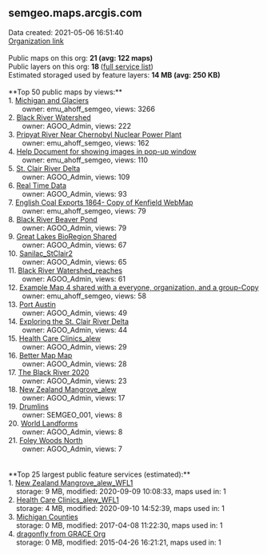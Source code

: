 <h2>semgeo.maps.arcgis.com</h2> Data created: 2021-05-06 16:51:40 <br /><a target='new' href='https://semgeo.maps.arcgis.com'>Organization link</a><br /><br />Public maps on this org: <b>21 (avg: 122 maps)</b><br />Public layers on this org: <b>18 </b>(<a target='new' href='https://services.arcgis.com/dJKlgwiGy0O9whLh/ArcGIS/rest/services'>full service list</a>)<br />Estimated storaged used by feature layers: <b>14 MB (avg: 250 KB)</b><br /><br />**Top 50 public maps by views:**<br />  1. <a target='new' href='https://www.arcgis.com/home/item.html?id=393e0dfcea6540059420d81adb7651ec'>Michigan and Glaciers</a> <br />  &nbsp;&nbsp;&nbsp;&nbsp; &nbsp;&nbsp;owner: emu_ahoff_semgeo, views: 3266<br />  2. <a target='new' href='https://www.arcgis.com/home/item.html?id=8d9b31f89bdb450fb59ac95380778db4'>Black River Watershed</a> <br />  &nbsp;&nbsp;&nbsp;&nbsp; &nbsp;&nbsp;owner: AGOO_Admin, views: 222<br />  3. <a target='new' href='https://www.arcgis.com/home/item.html?id=581aa1c481de4179bb5b7d8984a3dddb'>Pripyat River Near Chernobyl Nuclear Power Plant</a> <br />  &nbsp;&nbsp;&nbsp;&nbsp; &nbsp;&nbsp;owner: emu_ahoff_semgeo, views: 162<br />  4. <a target='new' href='https://www.arcgis.com/home/item.html?id=e1f42d3805324367b03c09d9d649974f'>Help Document for showing images in pop-up window</a> <br />  &nbsp;&nbsp;&nbsp;&nbsp; &nbsp;&nbsp;owner: emu_ahoff_semgeo, views: 110<br />  5. <a target='new' href='https://www.arcgis.com/home/item.html?id=80d734380d224f48b7c28e3943af9f60'>St. Clair River Delta</a> <br />  &nbsp;&nbsp;&nbsp;&nbsp; &nbsp;&nbsp;owner: AGOO_Admin, views: 109<br />  6. <a target='new' href='https://www.arcgis.com/home/item.html?id=6e09e9865607495fb1e04b22611ee954'>Real Time Data</a> <br />  &nbsp;&nbsp;&nbsp;&nbsp; &nbsp;&nbsp;owner: AGOO_Admin, views: 93<br />  7. <a target='new' href='https://www.arcgis.com/home/item.html?id=295bd222104844fd85b2b0771f0a7758'>English Coal Exports 1864- Copy of Kenfield WebMap</a> <br />  &nbsp;&nbsp;&nbsp;&nbsp; &nbsp;&nbsp;owner: emu_ahoff_semgeo, views: 79<br />  8. <a target='new' href='https://www.arcgis.com/home/item.html?id=7990b9414ad045e9967063535fb4c283'>Black River Beaver Pond</a> <br />  &nbsp;&nbsp;&nbsp;&nbsp; &nbsp;&nbsp;owner: AGOO_Admin, views: 79<br />  9. <a target='new' href='https://www.arcgis.com/home/item.html?id=a18761ce0c2c4962982d10d750095bd6'>Great Lakes BioRegion Shared</a> <br />  &nbsp;&nbsp;&nbsp;&nbsp; &nbsp;&nbsp;owner: AGOO_Admin, views: 67<br />  10. <a target='new' href='https://www.arcgis.com/home/item.html?id=48dc0ced7e36498aa03c4470b18c9bc3'>Sanilac_StClair2</a> <br />  &nbsp;&nbsp;&nbsp;&nbsp; &nbsp;&nbsp;owner: AGOO_Admin, views: 65<br />  11. <a target='new' href='https://www.arcgis.com/home/item.html?id=6be1652a1fa448d7ab1621c861bd2f75'>Black River Watershed_reaches</a> <br />  &nbsp;&nbsp;&nbsp;&nbsp; &nbsp;&nbsp;owner: AGOO_Admin, views: 61<br />  12. <a target='new' href='https://www.arcgis.com/home/item.html?id=d56fb32b84fa4a39849da688790b6199'>Example Map 4 shared with a everyone, organization, and a group-Copy</a> <br />  &nbsp;&nbsp;&nbsp;&nbsp; &nbsp;&nbsp;owner: emu_ahoff_semgeo, views: 58<br />  13. <a target='new' href='https://www.arcgis.com/home/item.html?id=998bf38b5bd347829b49ebd5534f75c1'>Port Austin</a> <br />  &nbsp;&nbsp;&nbsp;&nbsp; &nbsp;&nbsp;owner: AGOO_Admin, views: 49<br />  14. <a target='new' href='https://www.arcgis.com/home/item.html?id=0426eb797df54e9689b01ac333dc0a69'>Exploring the St. Clair River Delta</a> <br />  &nbsp;&nbsp;&nbsp;&nbsp; &nbsp;&nbsp;owner: AGOO_Admin, views: 44<br />  15. <a target='new' href='https://www.arcgis.com/home/item.html?id=b3be1fe759a04aea89c3ecab771d76af'>Health Care Clinics_alew</a> <br />  &nbsp;&nbsp;&nbsp;&nbsp; &nbsp;&nbsp;owner: AGOO_Admin, views: 29<br />  16. <a target='new' href='https://www.arcgis.com/home/item.html?id=c42eb9875cc1448ab8ea6f6dbfde40ef'>Better Map Map</a> <br />  &nbsp;&nbsp;&nbsp;&nbsp; &nbsp;&nbsp;owner: AGOO_Admin, views: 28<br />  17. <a target='new' href='https://www.arcgis.com/home/item.html?id=8b0151009a234d9d9d0020ff37ff9228'>The Black River 2020</a> <br />  &nbsp;&nbsp;&nbsp;&nbsp; &nbsp;&nbsp;owner: AGOO_Admin, views: 23<br />  18. <a target='new' href='https://www.arcgis.com/home/item.html?id=892dc487c49f4a0c98c82ab570d38da2'>New Zealand Mangrove_alew</a> <br />  &nbsp;&nbsp;&nbsp;&nbsp; &nbsp;&nbsp;owner: AGOO_Admin, views: 17<br />  19. <a target='new' href='https://www.arcgis.com/home/item.html?id=91cecebfad354d03826a6f8f9d325f92'>Drumlins</a> <br />  &nbsp;&nbsp;&nbsp;&nbsp; &nbsp;&nbsp;owner: SEMGEO_001, views: 8<br />  20. <a target='new' href='https://www.arcgis.com/home/item.html?id=4ab9a786319142fe8e504694d3e30b0a'>World Landforms</a> <br />  &nbsp;&nbsp;&nbsp;&nbsp; &nbsp;&nbsp;owner: AGOO_Admin, views: 8<br />  21. <a target='new' href='https://www.arcgis.com/home/item.html?id=2a81eb21eceb4fb1a3b97d3fbe732324'>Foley Woods North</a> <br />  &nbsp;&nbsp;&nbsp;&nbsp; &nbsp;&nbsp;owner: AGOO_Admin, views: 7<br /><br /><br />**Top 25 largest public feature services (estimated):**<br /> 1. <a target='new' href='https://www.arcgis.com/home/item.html?id=ced22ccede59484f99a860e35137f454'>New Zealand Mangrove_alew_WFL1</a><br /> &nbsp;&nbsp;&nbsp;&nbsp;storage: 9 MB, modified: 2020-09-09 10:08:33, maps used in: 1<br /> 2. <a target='new' href='https://www.arcgis.com/home/item.html?id=896e5b8b166841908d97c2fa3499e76f'>Health Care Clinics_alew_WFL1</a><br /> &nbsp;&nbsp;&nbsp;&nbsp;storage: 4 MB, modified: 2020-09-10 14:52:39, maps used in: 1<br /> 3. <a target='new' href='https://www.arcgis.com/home/item.html?id=db87a0c8ecfc4f3aab21f91d9be1d4f5'>Michigan Counties</a><br /> &nbsp;&nbsp;&nbsp;&nbsp;storage: 0 MB, modified: 2017-04-08 11:22:30, maps used in: 1<br /> 4. <a target='new' href='https://www.arcgis.com/home/item.html?id=5e1367b1a05e4f6799f57a45182ff9e9'>dragonfly from GRACE Org</a><br /> &nbsp;&nbsp;&nbsp;&nbsp;storage: 0 MB, modified: 2015-04-26 16:21:21, maps used in: 1<br />